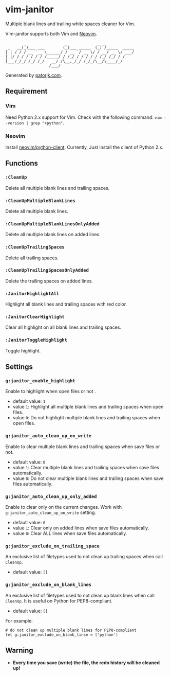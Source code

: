 # vim-janitor

Multiple blank lines and trailing white spaces cleaner for Vim.

Vim-janitor supports both Vim and [Neovim](https://neovim.io/).

```
        _                 _             _ __
 _   __(_)___ ___        (_)___ _____  (_) /_____  _____
| | / / / __ `__ \______/ / __ `/ __ \/ / __/ __ \/ ___/
| |/ / / / / / / /_____/ / /_/ / / / / / /_/ /_/ / /
|___/_/_/ /_/ /_/   __/ /\__,_/_/ /_/_/\__/\____/_/
                   /___/
```

Generated by [patorjk.com](http://patorjk.com/software/taag/#p=display&f=Slant&t=vim-janitor).

## Requirement

### Vim

Need Python 2.x support for Vim. Check with the following command: `vim --version | grep "+python"`.

### Neovim

Install [neovim/python-client](https://github.com/neovim/python-client). Currently, Just install the client of Python 2.x.

## Functions

### `:CleanUp`

Delete all multiple blank lines and trailing spaces.

### `:CleanUpMultipleBlankLines`

Delete all multiple blank lines.

### `:CleanUpMultipleBlankLinesOnlyAdded`

Delete all multiple blank lines on added lines.

### `:CleanUpTrailingSpaces`

Delete all trailing spaces.

### `:CleanUpTrailingSpacesOnlyAdded`

Delete the trailing spaces on added lines.

### `:JanitorHighlightAll`

Highlight all blank lines and trailing spaces with red color.

### `:JanitorClearHighlight`

Clear all highlight on all blank lines and trailing spaces.

### `:JanitorToggleHighlight`

Toggle highlight.

## Settings

### `g:janitor_enable_highlight`

Enable to highlight when open files or not .

- default value: `1`
- value `1`: Highlight all multiple blank lines and trailing spaces when open files.
- value `0`: Do not highlight multiple blank lines and trailing spaces when open files.

### `g:janitor_auto_clean_up_on_write`

Enable to clear multiple blank lines and trailing spaces when save files or not.

- default value: `0`
- value `1`: Clear multiple blank lines and trailing spaces when save files automatically.
- value `0`: Do not clear multiple blank lines and trailing spaces when save files automatically.

### `g:janitor_auto_clean_up_only_added`

Enable to clear only on the current changes. Work with `g:janitor_auto_clean_up_on_write` setting.

- default value: `0`
- value `1`: Clear only on added lines when save files automatically.
- value `0`: Clear ALL lines when save files automatically.

### `g:janitor_exclude_on_trailing_space`

An exclusive list of filetypes used to not clean up trailing spaces when call `CleanUp`.

- default value: `[]`

### `g:janitor_exclude_on_blank_lines`

An exclusive list of filetypes used to not clean up blank lines when call `CleanUp`. It is useful on Python for PEP8-compliant.

- default value: `[]`

For example:

```
# do not clean up multiple blank lines for PEP8-compliant
let g:janitor_exclude_on_blank_linse = ['python']
```

## Warning

- **Every time you save (write) the file, the redo history will be cleaned up!**
